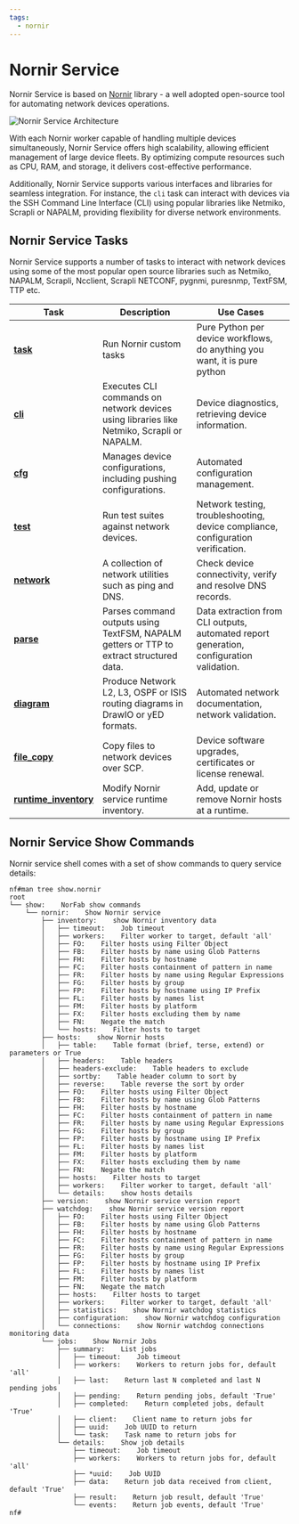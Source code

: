 ```yaml
---
tags:
  - nornir
---
```


# Nornir Service

Nornir Service is based on [Nornir](https://github.com/nornir-automation/nornir)
library - a well adopted open-source tool for automating network devices operations.
 
![Nornir Service Architecture](../../images/Nornir_Service.jpg) 

With each Nornir worker capable of handling multiple devices simultaneously, 
Nornir Service offers high scalability, allowing efficient management of 
large device fleets. By optimizing compute resources such as CPU, RAM, and 
storage, it delivers cost-effective performance.

Additionally, Nornir Service supports various interfaces and libraries for 
seamless integration. For instance, the `cli` task can interact with devices 
via the SSH Command Line Interface (CLI) using popular libraries like Netmiko, 
Scrapli or NAPALM, providing flexibility for diverse network environments.

## Nornir Service Tasks

Nornir Service supports a number of tasks to interact with network devices using 
some of the most popular open source libraries such as Netmiko, NAPALM, Scrapli, 
Ncclient, Scrapli NETCONF, pygnmi, puresnmp, TextFSM, TTP etc.

| Task          | Description  | Use Cases |
|---------------|--------------|-----------|
| **[task](services_nornir_service_tasks_task.md)** | Run Nornir custom tasks | Pure Python per device workflows, do anything you want, it is pure python |
| **[cli](services_nornir_service_tasks_cli.md)** | Executes CLI commands on network devices using libraries like Netmiko, Scrapli or NAPALM. | Device diagnostics, retrieving device information. |
| **[cfg](services_nornir_service_tasks_cfg.md)** | Manages device configurations, including pushing configurations. | Automated configuration management. |
| **[test](services_nornir_service_tasks_test.md)** | Run test suites against network devices. | Network testing, troubleshooting, device compliance, configuration verification. |
| **[network](services_nornir_service_tasks_network.md)** | A collection of network utilities such as ping and DNS. | Check device connectivity, verify and resolve DNS records. |
| **[parse](services_nornir_service_tasks_parse.md)** | Parses command outputs using TextFSM, NAPALM getters or TTP to extract structured data. | Data extraction from CLI outputs, automated report generation, configuration validation. |
| **[diagram](services_nornir_service_tasks_diagram.md)** | Produce Network L2,  L3, OSPF or ISIS routing diagrams in DrawIO or yED formats. | Automated network documentation, network validation. |
| **[file_copy](services_nornir_service_tasks_file_copy.md)** | Copy files to network devices over SCP. | Device software upgrades, certificates or license renewal. |
| **[runtime_inventory](services_nornir_service_tasks_runtime_inventory.md)** | Modify Nornir service runtime inventory. | Add, update or remove Nornir hosts at a runtime. |

## Nornir Service Show Commands

Nornir service shell comes with a set of show commands to query service details:

```
nf#man tree show.nornir
root
└── show:    NorFab show commands
    └── nornir:    Show Nornir service
        ├── inventory:    show Nornir inventory data
        │   ├── timeout:    Job timeout
        │   ├── workers:    Filter worker to target, default 'all'
        │   ├── FO:    Filter hosts using Filter Object
        │   ├── FB:    Filter hosts by name using Glob Patterns
        │   ├── FH:    Filter hosts by hostname
        │   ├── FC:    Filter hosts containment of pattern in name
        │   ├── FR:    Filter hosts by name using Regular Expressions
        │   ├── FG:    Filter hosts by group
        │   ├── FP:    Filter hosts by hostname using IP Prefix
        │   ├── FL:    Filter hosts by names list
        │   ├── FM:    Filter hosts by platform
        │   ├── FX:    Filter hosts excluding them by name
        │   ├── FN:    Negate the match
        │   └── hosts:    Filter hosts to target
        ├── hosts:    show Nornir hosts
        │   ├── table:    Table format (brief, terse, extend) or parameters or True
        │   ├── headers:    Table headers
        │   ├── headers-exclude:    Table headers to exclude
        │   ├── sortby:    Table header column to sort by
        │   ├── reverse:    Table reverse the sort by order
        │   ├── FO:    Filter hosts using Filter Object
        │   ├── FB:    Filter hosts by name using Glob Patterns
        │   ├── FH:    Filter hosts by hostname
        │   ├── FC:    Filter hosts containment of pattern in name
        │   ├── FR:    Filter hosts by name using Regular Expressions
        │   ├── FG:    Filter hosts by group
        │   ├── FP:    Filter hosts by hostname using IP Prefix
        │   ├── FL:    Filter hosts by names list
        │   ├── FM:    Filter hosts by platform
        │   ├── FX:    Filter hosts excluding them by name
        │   ├── FN:    Negate the match
        │   ├── hosts:    Filter hosts to target
        │   ├── workers:    Filter worker to target, default 'all'
        │   └── details:    show hosts details
        ├── version:    show Nornir service version report
        ├── watchdog:    show Nornir service version report
        │   ├── FO:    Filter hosts using Filter Object
        │   ├── FB:    Filter hosts by name using Glob Patterns
        │   ├── FH:    Filter hosts by hostname
        │   ├── FC:    Filter hosts containment of pattern in name
        │   ├── FR:    Filter hosts by name using Regular Expressions
        │   ├── FG:    Filter hosts by group
        │   ├── FP:    Filter hosts by hostname using IP Prefix
        │   ├── FL:    Filter hosts by names list
        │   ├── FM:    Filter hosts by platform
        │   ├── FN:    Negate the match
        │   ├── hosts:    Filter hosts to target
        │   ├── workers:    Filter worker to target, default 'all'
        │   ├── statistics:    show Nornir watchdog statistics
        │   ├── configuration:    show Nornir watchdog configuration
        │   └── connections:    show Nornir watchdog connections monitoring data
        └── jobs:    Show Nornir Jobs
            ├── summary:    List jobs
            │   ├── timeout:    Job timeout
            │   ├── workers:    Workers to return jobs for, default 'all'
            │   ├── last:    Return last N completed and last N pending jobs
            │   ├── pending:    Return pending jobs, default 'True'
            │   ├── completed:    Return completed jobs, default 'True'
            │   ├── client:    Client name to return jobs for
            │   ├── uuid:    Job UUID to return
            │   └── task:    Task name to return jobs for
            └── details:    Show job details
                ├── timeout:    Job timeout
                ├── workers:    Workers to return jobs for, default 'all'
                ├── *uuid:    Job UUID
                ├── data:    Return job data received from client, default 'True'
                ├── result:    Return job result, default 'True'
                └── events:    Return job events, default 'True'
nf# 
```